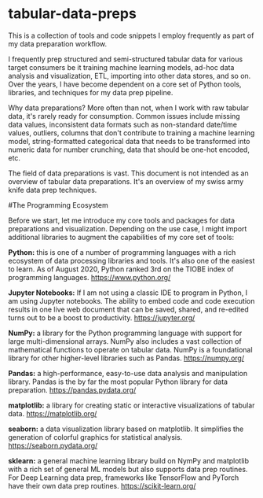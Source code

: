 # tabular-data-preps
This is a collection of tools and code snippets I employ frequently as part of my data preparation workflow. 

I frequently prep structured and semi-structured tabular data for various target consumers be it training machine learning models, ad-hoc data analysis and visualization, ETL, importing into other data stores, and so on. Over the years, I have become dependent on a core set of Python tools, libraries, and techniques for my data prep pipeline. 

Why data preparations? More often than not, when I work with raw tabular data, it's  rarely ready for consumption. Common issues include missing data values, inconsistent data formats such as non-standard date/time values, outliers, columns that don't contribute to training a machine learning model, string-formatted categorical data that needs to be transformed into numeric data for number crunching, data that should be one-hot encoded, etc.

The field of data preparations is vast. This document is not intended as an overview of tabular data preparations. It's an overview of my swiss army knife data prep techniques. 

#The Programming Ecosystem

Before we start, let me introduce my core tools and packages for data preparations and visualization. Depending on the use case, I might import additional libraries to augment the capabilities of my core set of tools:

**Python:** this is one of a number of programming languages with a rich ecosystem of data processing libraries and tools. It's also one of the easiest to learn. As of August 2020, Python ranked 3rd on the TIOBE index of programming languages. https://www.python.org/

**Jupyter Notebooks:** If I am not using a classic IDE to program in Python, I am using Jupyter notebooks. The ability to embed code and code execution results in one live web document that can be saved, shared, and re-edited turns out to be a boost to productivity. https://jupyter.org/

**NumPy:** a library for the Python programming language with support for large multi-dimensional arrays. NumPy also includes a vast collection of mathematical functions to operate on tabular data. NumPy is a foundational library for other higher-level libraries such as Pandas. https://numpy.org/

**Pandas:** a high-performance, easy-to-use data analysis and manipulation library. Pandas is the by far the most popular Python library for data preparation. https://pandas.pydata.org/

**matplotlib:** a library for creating static or interactive visualizations of tabular data. https://matplotlib.org/

**seaborn:** a data visualization library based on matplotlib. It simplifies the generation of colorful graphics for statistical analysis. https://seaborn.pydata.org/

**sklearn:** a general machine learning library build on NymPy and matplotlib with a rich set of general ML models but also supports data prep routines. For Deep Learning data prep, frameworks like TensorFlow and PyTorch have their own data prep routines. https://scikit-learn.org/


